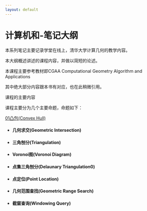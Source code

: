 ```yaml
---
layout: default
---
```



# 计算机和-笔记大纲

本系列笔记主要记录学堂在线上，清华大学计算几何的教学内容。

本大纲概述讲述的课程内容，并做以简短的论述。

本课程主要参考教材即CGAA
Computational Geometry Algorithm and Applications

其中绝大部分内容跟本书有对应，也在此稍微引用。


课程的主要内容

课程主要分为几个主要命题，命题如下：

[01凸包(Convex Hull)](./01凸包(ConvexHull).md)

* #### 几何求交(Geometric Intersection)
* #### 三角刨分(Triangulation)
* #### Voronoi图(Voronoi Diagram)
* #### 点集三角刨分(Delaunary Triangulation0)
* #### 点定位(Point Location)
* #### 几何范围查找(Geometric Range Search)
* #### 截窗查询(Windowing Query)




